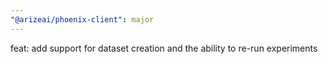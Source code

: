 ```yaml
---
"@arizeai/phoenix-client": major
---
```


feat: add support for dataset creation and the ability to re-run experiments
